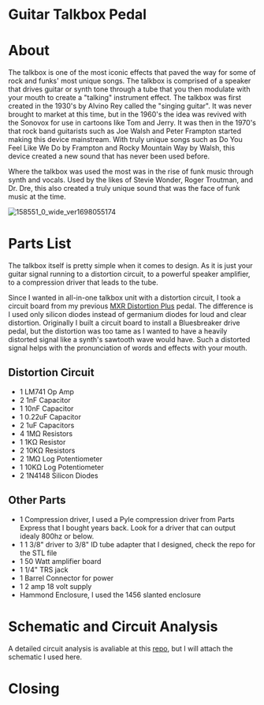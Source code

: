 # Guitar Talkbox Pedal

# About
The talkbox is one of the most iconic effects that paved the way for some of rock and funks' most unique songs. The talkbox is comprised of a speaker that drives guitar or synth tone through a tube that you then modulate with your mouth to create a "talking" instrument effect. The talkbox was first created in the 1930's by Alvino Rey called the "singing guitar". It was never brought to market at this time, but in the 1960's the idea was revived with the Sonovox for use in cartoons like Tom and Jerry. It was then in the 1970's that rock band guitarists such as Joe Walsh and Peter Frampton started making this device mainstream. With truly unique songs such as Do You Feel Like We Do by Frampton and Rocky Mountain Way by Walsh, this device created a new sound that has never been used before. 

Where the talkbox was used the most was in the rise of funk music through synth and vocals. Used by the likes of Stevie Wonder, Roger Troutman, and Dr. Dre, this also created a truly unique sound that was the face of funk music at the time. 

![158551_0_wide_ver1698055174](https://github.com/user-attachments/assets/6c74358d-2f9e-4396-91fd-a837b5f39fab)

# Parts List
The talkbox itself is pretty simple when it comes to design. As it is just your guitar signal running to a distortion circuit, to a powerful speaker amplifier, to a compression driver that leads to the tube. 

Since I wanted in all-in-one talkbox unit with a distortion circuit, I took a circuit board from my previous [MXR Distortion Plus](https://github.com/codycarter1763/DIY-Distortion-Plus-Pedal) pedal. The difference is I used only silicon diodes instead of germanium diodes for loud and clear distortion. Originally I built a circuit board to install a Bluesbreaker drive pedal, but the distortion was too tame as I wanted to have a heavily distorted signal like a synth's sawtooth wave would have. Such a distorted signal helps with the pronunciation of words and effects with your mouth. 

## Distortion Circuit
- 1 LM741 Op Amp
- 2 1nF Capacitor
- 1 10nF Capacitor
- 1 0.22uF Capacitor
- 2 1uF Capacitors
- 4 1MΩ Resistors
- 1 1KΩ Resistor
- 2 10KΩ Resistors
- 2 1MΩ Log Potentiometer
- 1 10KΩ Log Potentiometer
- 2 1N4148 Silicon Diodes

## Other Parts
- 1 Compression driver, I used a Pyle compression driver from Parts Express that I bought years back. Look for a driver that can output idealy 800hz or below.
- 1 1 3/8" driver to 3/8" ID tube adapter that I designed, check the repo for the STL file
- 1 50 Watt amplifier board
- 1 1/4" TRS jack
- 1 Barrel Connector for power
- 1 2 amp 18 volt supply
- Hammond Enclosure, I used the 1456 slanted enclosure

# Schematic and Circuit Analysis
A detailed circuit analysis is avaliable at this [repo](https://github.com/codycarter1763/DIY-Distortion-Plus-Pedal), but I will attach the schematic I used here. 


# Closing
